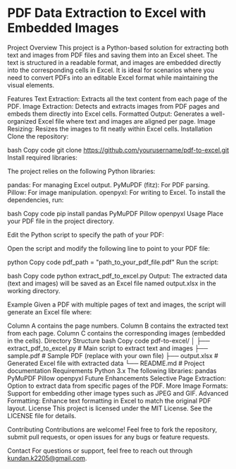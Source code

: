 #  PDF Data Extraction to Excel with Embedded Images
Project Overview
This project is a Python-based solution for extracting both text and images from PDF files and saving them into an Excel sheet. The text is structured in a readable format, and images are embedded directly into the corresponding cells in Excel. It is ideal for scenarios where you need to convert PDFs into an editable Excel format while maintaining the visual elements.

Features
Text Extraction: Extracts all the text content from each page of the PDF.
Image Extraction: Detects and extracts images from PDF pages and embeds them directly into Excel cells.
Formatted Output: Generates a well-organized Excel file where text and images are aligned per page.
Image Resizing: Resizes the images to fit neatly within Excel cells.
Installation
Clone the repository:

bash
Copy code
git clone https://github.com/yourusername/pdf-to-excel.git
Install required libraries:

The project relies on the following Python libraries:

pandas: For managing Excel output.
PyMuPDF (fitz): For PDF parsing.
Pillow: For image manipulation.
openpyxl: For writing to Excel.
To install the dependencies, run:

bash
Copy code
pip install pandas PyMuPDF Pillow openpyxl
Usage
Place your PDF file in the project directory.

Edit the Python script to specify the path of your PDF:

Open the script and modify the following line to point to your PDF file:

python
Copy code
pdf_path = "path_to_your_pdf_file.pdf"
Run the script:

bash
Copy code
python extract_pdf_to_excel.py
Output: The extracted data (text and images) will be saved as an Excel file named output.xlsx in the working directory.

Example
Given a PDF with multiple pages of text and images, the script will generate an Excel file where:

Column A contains the page numbers.
Column B contains the extracted text from each page.
Column C contains the corresponding images (embedded in the cells).
Directory Structure
bash
Copy code
pdf-to-excel/
│
├── extract_pdf_to_excel.py   # Main script to extract text and images
├── sample.pdf                # Sample PDF (replace with your own file)
├── output.xlsx               # Generated Excel file with extracted data
└── README.md                 # Project documentation
Requirements
Python 3.x
The following libraries:
pandas
PyMuPDF
Pillow
openpyxl
Future Enhancements
Selective Page Extraction: Option to extract data from specific pages of the PDF.
More Image Formats: Support for embedding other image types such as JPEG and GIF.
Advanced Formatting: Enhance text formatting in Excel to match the original PDF layout.
License
This project is licensed under the MIT License. See the LICENSE file for details.

Contributing
Contributions are welcome! Feel free to fork the repository, submit pull requests, or open issues for any bugs or feature requests.

Contact
For questions or support, feel free to reach out through kundan.k2205@gmail.com.

